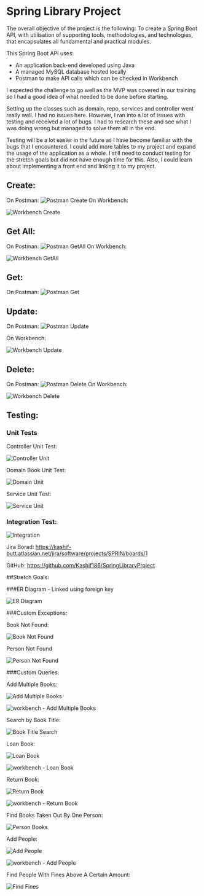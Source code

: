 # Spring Library Project

The overall objective of the project is the following:
To create a Spring Boot API, with utilisation of supporting tools, methodologies, and technologies, that encapsulates all fundamental and practical modules.

This Spring Boot API uses:
* An application back-end developed using Java
* A managed MySQL database hosted locally
* Postman to make API calls which can be checked in Workbench


I expected the challenge to go well as the MVP was covered in our training so I had a good idea of what needed to be done before starting.

Setting up the classes such as domain, repo, services and controller went really well. I had no issues here. However, I ran into a lot of issues with testing and received a lot of bugs. I had to research these and see what I was doing wrong but managed to solve them all in the end.

Testing will be a lot easier in the future as I have become familiar with the bugs that I encountered. I could add more tables to my project and expand the usage of the application as a whole. I still need to conduct testing for the stretch goals but did not have enough time for this. Also, I could learn about implementing a front end and linking it to my project.

## Create:
On Postman:
![Postman Create](/images/postman-create.png)
On Workbench:

![Workbench Create](/images/workbench-create.png)

## Get All:
On Postman:
![Postman GetAll](/images/postman-getall.png)
On Workbench:

![Workbench GetAll](/images/workbench-getall.png)

## Get:
On Postman:
![Postman Get](/images/postman-get.png)

## Update:
On Postman:
![Postman Update](/images/postman-update.png)

On Workbench:

![Workbench Update](/images/workbench-update.png)

## Delete:
On Postman:
![Postman Delete](/images/postman-delete.png)
On Workbench:

![Workbench Delete](/images/workbench-delete.png)

## Testing:

### Unit Tests
Controller Unit Test:

![Controller Unit](/images/controller-unit-test.png)

Domain Book Unit Test:

![Domain Unit](/images/domain-unit-test.png)

Service Unit Test:

![Service Unit](/images/service-unit-test.png)

### Integration Test:

![Integration](/images/integration-test.png)



Jira Borad: https://kashif-butt.atlassian.net/jira/software/projects/SPRIN/boards/1

GitHub: https://github.com/Kashif186/SpringLibraryProject


##Stretch Goals:

###ER Diagram - Linked using foreign key

![ER Diagram](/Documentation/ER-Diagram.png)


###Custom Exceptions:

Book Not Found:

![Book Not Found](/images/BookNotFound.png)

Person Not Found

![Person Not Found](/images/PersonNotFound.png)

###Custom Queries:

Add Multiple Books:

![Add Multiple Books](/images/AddMultipleBooks.png)

![workbench - Add Multiple Books](/images/workbench-AddMultipleBooks.png)

Search by Book Title:

![Book Title Search](/images/bookTitle.png)

Loan Book:

![Loan Book](/images/LoanBook.png)

![workbench - Loan Book](/images/workbench-LoanBook.png)

Return Book:

![Return Book](/images/ReturnBook.png)

![workbench - Return Book](/images/workbench-ReturnBook.png)

Find Books Taken Out By One Person:

![Person Books](/images/PersonBooks.png)

Add People:

![Add People](/images/AddPeople.png)

![workbench - Add People](/images/workbench-AddPeople.png)

Find People With Fines Above A Certain Amount:

![Find Fines](/images/PeopleFines.png)
